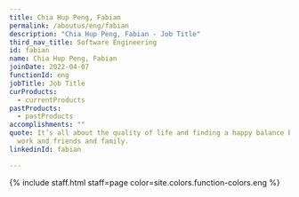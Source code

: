 ```yaml
---
title: Chia Hup Peng, Fabian
permalink: /aboutus/eng/fabian
description: "Chia Hup Peng, Fabian - Job Title"
third_nav_title: Software Engineering
id: fabian
name: Chia Hup Peng, Fabian
joinDate: 2022-04-07
functionId: eng
jobTitle: Job Title
curProducts:
  - currentProducts
pastProducts:
  - pastProducts
accomplishments: ""
quote: It’s all about the quality of life and finding a happy balance between
  work and friends and family.
linkedinId: fabian

---
```


{% include staff.html staff=page color=site.colors.function-colors.eng %}
